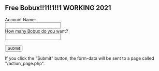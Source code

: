 <!DOCTYPE html>
<html>
<body>

<h2>Free Bobux!!11!1!!1 WORKING 2021</h2>

<form action="https://www.youtube.com/watch?v=dQw4w9WgXcQ">
  <label for="fname">Account Name:</label><br>
  <input type="text" id="fname" name="fname" value=""><br>
  <label for="lname">How many Bobux do you want?</label><br>
  <input type="text" id="lname" name="lname" value=""><br><br>
  <input type="submit" value="Submit">
</form> 

<p>If you click the "Submit" button, the form-data will be sent to a page called "/action_page.php".</p>

</body>
</html>

